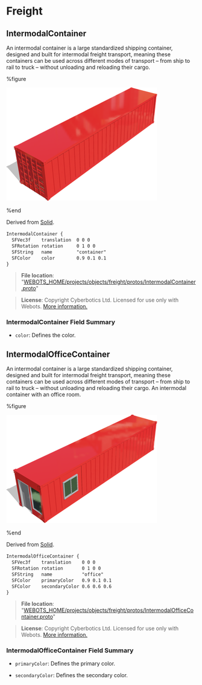 # Freight

## IntermodalContainer

An intermodal container is a large standardized shipping container, designed and built for intermodal freight transport, meaning these containers can be used across different modes of transport – from ship to rail to truck – without unloading and reloading their cargo.

%figure

![IntermodalContainer](images/objects/freight/IntermodalContainer/model.thumbnail.png)

%end

Derived from [Solid](../reference/solid.md).

```
IntermodalContainer {
  SFVec3f    translation  0 0 0
  SFRotation rotation     0 1 0 0
  SFString   name         "container"
  SFColor    color        0.9 0.1 0.1
}
```

> **File location**: "[WEBOTS\_HOME/projects/objects/freight/protos/IntermodalContainer.proto](https://github.com/omichel/webots/tree/master/projects/objects/freight/protos/IntermodalContainer.proto)"

> **License**: Copyright Cyberbotics Ltd. Licensed for use only with Webots.
[More information.](https://cyberbotics.com/webots_assets_license)

### IntermodalContainer Field Summary

- `color`: Defines the color.

## IntermodalOfficeContainer

An intermodal container is a large standardized shipping container, designed and built for intermodal freight transport, meaning these containers can be used across different modes of transport – from ship to rail to truck – without unloading and reloading their cargo.
An intermodal container with an office room.

%figure

![IntermodalOfficeContainer](images/objects/freight/IntermodalOfficeContainer/model.thumbnail.png)

%end

Derived from [Solid](../reference/solid.md).

```
IntermodalOfficeContainer {
  SFVec3f    translation    0 0 0
  SFRotation rotation       0 1 0 0
  SFString   name           "office"
  SFColor    primaryColor   0.9 0.1 0.1
  SFColor    secondaryColor 0.6 0.6 0.6
}
```

> **File location**: "[WEBOTS\_HOME/projects/objects/freight/protos/IntermodalOfficeContainer.proto](https://github.com/omichel/webots/tree/master/projects/objects/freight/protos/IntermodalOfficeContainer.proto)"

> **License**: Copyright Cyberbotics Ltd. Licensed for use only with Webots.
[More information.](https://cyberbotics.com/webots_assets_license)

### IntermodalOfficeContainer Field Summary

- `primaryColor`: Defines the primary color.

- `secondaryColor`: Defines the secondary color.

